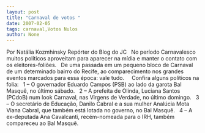 ```yaml
---
layout: post
title: "Carnaval de votos "
date: 2007-02-05
tags: carnaval,Votos Nulos
author: None
---
```

Por Natália Kozmhinsky
Repórter do Blog do JC 
&nbsp;
No período Carnavalesco muitos políticos aproveitam para aparecer na mídia e manter o contato com os eleitores-foliões.
&nbsp;
De uma passada em um pequeno bloco de Carnaval de um determinado bairro do Recife, ao comparecimento nos grandes eventos marcados para essa época: vale tudo. &nbsp;
&nbsp;
Confira alguns políticos na folia: 
&nbsp;
1 – O governador Eduardo Campos (PSB) ao lado da garota Bal Masquê, no último sábado.
&nbsp;
2 – A prefeita de Olinda, Luciana Santos (PCdoB) num look Carnaval, nas Virgens de Verdade, no último domingo.
&nbsp;
3 – O secretário de Educação, Danilo Cabral e a sua mulher Analúcia Mota Viana Cabral, que também está lotada no governo, no Bal Masquê.
&nbsp;
4 – A ex-deputada Ana Cavalcanti, recém-nomeada para o IRH, também compareceu ao Bal Masquê. 